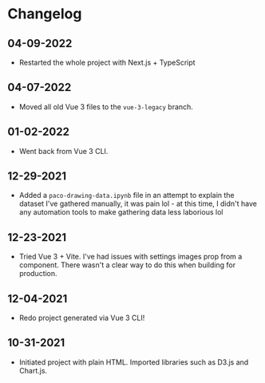 # Changelog

## 04-09-2022

- Restarted the whole project with Next.js + TypeScript

## 04-07-2022

- Moved all old Vue 3 files to the `vue-3-legacy` branch.

## 01-02-2022

- Went back from Vue 3 CLI.

## 12-29-2021

- Added a `paco-drawing-data.ipynb` file in an attempt to explain the dataset
I've gathered manually, it was pain lol - at this time, I didn't have any
automation tools to make gathering data less laborious lol

## 12-23-2021

- Tried Vue 3 + Vite. I've had issues with settings images prop from a component.
There wasn't a clear way to do this when building for production.

## 12-04-2021

- Redo project generated via Vue 3 CLI!

## 10-31-2021

- Initiated project with plain HTML. Imported libraries such as D3.js and Chart.js.

